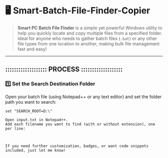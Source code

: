 # 🖥️ Smart-Batch-File-Finder-Copier

> **Smart PC Batch File Finder** is a simple yet powerful Windows utility to help you quickly locate and copy multiple files from a specified folder.  
> Ideal for anyone who needs to gather batch files (`.bat`) or any other file types from one location to another, making bulk file management fast and easy!


---

## ::::::::::::::::::: PROCESS :::::::::::::::::::

### 1️⃣ Set the Search Destination Folder

Open your batch file (using Notepad++ or any text editor) and set the folder path you want to search:

```batch
set "SEARCH_ROOT=D:\"

Open input.txt in Notepad++.
Add each filename you want to find (with or without extension), one per line:



If you need further customization, badges, or want code snippets included, just let me know!
